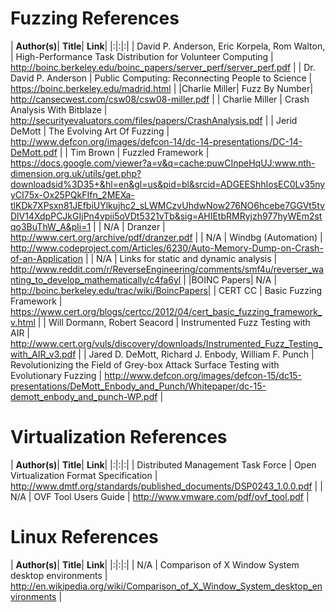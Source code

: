 # Fuzzing References #

| **Author(s)**| **Title**| **Link**|
|:|:|:|
| David P. Anderson, Eric Korpela, Rom Walton, | High-Performance Task Distribution for Volunteer Computing | http://boinc.berkeley.edu/boinc_papers/server_perf/server_perf.pdf |
| Dr. David P. Anderson  | Public Computing: Reconnecting People to Science | https://boinc.berkeley.edu/madrid.html |
|Charlie Miller| Fuzz By Number| http://cansecwest.com/csw08/csw08-miller.pdf |
| Charlie Miller | Crash Analysis With Bitblaze | http://securityevaluators.com/files/papers/CrashAnalysis.pdf |
| Jerid DeMott | The Evolving Art Of Fuzzing | http://www.defcon.org/images/defcon-14/dc-14-presentations/DC-14-DeMott.pdf |
| Tim Brown | Fuzzled Framework | https://docs.google.com/viewer?a=v&q=cache:puwCInpeHqUJ:www.nth-dimension.org.uk/utils/get.php?downloadsid%3D35+&hl=en&gl=us&pid=bl&srcid=ADGEEShhIosEC0Lv35nyyCI75x-Ox25PQkFIfn_2MEXa-tlKDk7XPsxn81JEfbiUYlkujhc2_sLWMCzvUhdwNow276NO6hcebe7GGVt5tvDlV14XdpPCJkGIjPn4vpii5oVDt5321vTb&sig=AHIEtbRMRyjzh977hyWEm2stqo3BuThW_A&pli=1 |
| N/A | Dranzer | http://www.cert.org/archive/pdf/dranzer.pdf |
| N/A | Windbg (Automation) | http://www.codeproject.com/Articles/6230/Auto-Memory-Dump-on-Crash-of-an-Application |
| N/A | Links for static and dynamic analysis | http://www.reddit.com/r/ReverseEngineering/comments/smf4u/reverser_wanting_to_develop_mathematically/c4fa6yl |
|BOINC Papers| N/A | http://boinc.berkeley.edu/trac/wiki/BoincPapers|
| CERT CC | Basic Fuzzing Framework | https://www.cert.org/blogs/certcc/2012/04/cert_basic_fuzzing_framework_v.html |
| Will Dormann, Robert Seacord  | Instrumented Fuzz Testing with AIR | http://www.cert.org/vuls/discovery/downloads/Instrumented_Fuzz_Testing_with_AIR_v3.pdf |
| Jared D. DeMott, Richard J. Enbody, William F. Punch | Revolutionizing the Field of Grey-box Attack Surface Testing with Evolutionary Fuzzing | http://www.defcon.org/images/defcon-15/dc15-presentations/DeMott_Enbody_and_Punch/Whitepaper/dc-15-demott_enbody_and_punch-WP.pdf |

# Virtualization References #
| **Author(s)**| **Title**| **Link**|
|:|:|:|
| Distributed Management Task Force | Open Virtualization Format Specification | http://www.dmtf.org/standards/published_documents/DSP0243_1.0.0.pdf |
| N/A | OVF Tool Users Guide | http://www.vmware.com/pdf/ovf_tool.pdf |

# Linux References #
| **Author(s)**| **Title**| **Link**|
|:|:|:|
| N/A | Comparison of X Window System desktop environments | http://en.wikipedia.org/wiki/Comparison_of_X_Window_System_desktop_environments |
